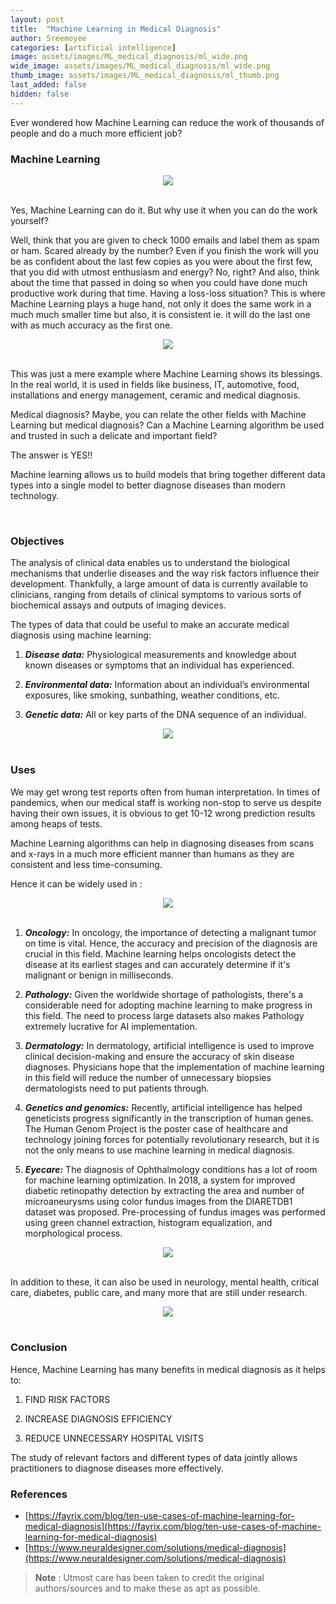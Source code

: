 ```yaml
---
layout: post
title:  "Machine Learning in Medical Diagnosis"
author: Sreemoyee
categories: [artificial intelligence]
image: assets/images/ML_medical_diagnosis/ml_wide.png
wide_image: assets/images/ML_medical_diagnosis/ml_wide.png
thumb_image: assets/images/ML_medical_diagnosis/ml_thumb.png
last_added: false
hidden: false
---
```


Ever wondered how Machine Learning can reduce the work of thousands of people and do a much more efficient job?

### Machine Learning

<div align="center">
 <img src="/assets/images/ML_medical_diagnosis/ml1.jpg"/>
</div>
<br>

Yes, Machine Learning can do it. But why use it when you can do the work yourself?

Well, think that you are given to check 1000 emails and label them as spam or ham. Scared already by the number? Even if you finish the work will you be as confident about the last few copies as you were about the first few, that you did with utmost enthusiasm and energy? No, right? And also, think about the time that passed in doing so when you could have done much productive work during that time. Having a loss-loss situation? This is where Machine Learning plays a huge hand, not only it does the same work in a much much smaller time but also, it is consistent ie. it will do the last one with as much accuracy as the first one.

<div align="center">
 <img src="/assets/images/ML_medical_diagnosis/ml2.jpeg"/>
</div>
<br>

This was just a mere example where Machine Learning shows its blessings. In the real world, it is used in fields like business, IT, automotive, food, installations and energy management, ceramic and medical diagnosis.

Medical diagnosis? Maybe, you can relate the other fields with Machine Learning but medical diagnosis? Can a Machine Learning algorithm be used and trusted in such a delicate and important field?

The answer is YES!!

Machine learning allows us to build models that bring together different data types into a single model to better diagnose diseases than modern technology.

<br>

### Objectives

The analysis of clinical data enables us to understand the biological mechanisms that underlie diseases and the way risk factors influence their development. Thankfully, a large amount of data is currently available to clinicians, ranging from details of clinical symptoms to various sorts of biochemical assays and outputs of imaging devices.

The types of data that could be useful to make an accurate medical diagnosis using machine learning:

1.   ***Disease data:***   Physiological measurements and knowledge about known diseases or symptoms that an individual has experienced.

2.   ***Environmental data:***   Information about an individual’s environmental exposures, like smoking, sunbathing, weather conditions, etc.

3.    ***Genetic data:***   All or key parts of the DNA sequence of an individual.

<div align="center">
 <img src="/assets/images/ML_medical_diagnosis/ml3.jpg"/>
</div>
<br>

### Uses

We may get wrong test reports often from human interpretation. In times of pandemics, when our medical staff is working non-stop to serve us despite having their own issues, it is obvious to get 10-12 wrong prediction results among heaps of tests.

Machine Learning algorithms can help in diagnosing diseases from scans and x-rays in a much more efficient manner than humans as they are consistent and less time-consuming.

Hence it can be widely used in :

<div align="center">
 <img src="/assets/images/ML_medical_diagnosis/ml4.jpg"/>
</div>
<br>

1.  ***Oncology:***  In oncology, the importance of detecting a malignant tumor on time is vital. Hence, the accuracy and precision of the diagnosis are crucial in this field. Machine learning helps oncologists detect the disease at its earliest stages and can accurately determine if it's malignant or benign in milliseconds.

2.  ***Pathology:***  Given the worldwide shortage of pathologists, there's a considerable need for adopting machine learning to make progress in this field. The need to process large datasets also makes Pathology extremely lucrative for AI implementation.

3.  ***Dermatology:***  In dermatology, artificial intelligence is used to improve clinical decision-making and ensure the accuracy of skin disease diagnoses. Physicians hope that the  implementation of machine learning in this field will reduce the number of unnecessary biopsies dermatologists need to put patients through.

4.  ***Genetics and genomics:***  Recently, artificial intelligence has helped geneticists progress significantly in the transcription of human genes. The Human Genom Project is the poster case of healthcare and technology joining forces for potentially revolutionary research, but it is not the only means to use machine learning in medical diagnosis.

5.  ***Eyecare:***  The diagnosis of Ophthalmology conditions has a lot of room for machine learning optimization. In 2018, a system for improved diabetic retinopathy detection by extracting the area and number of microaneurysms using color fundus images from the DIARETDB1 dataset was proposed. Pre-processing of fundus images was performed using green channel extraction, histogram equalization, and morphological process.

<div align="center">
 <img src="/assets/images/ML_medical_diagnosis/ml5.jpg"/>
</div>
<br>

In addition to these, it can also be used in neurology, mental health, critical care, diabetes, public care, and many more that are still under research.

<div align="center">
 <img src="/assets/images/ML_medical_diagnosis/ml6.jpg"/>
</div>
<br>

### Conclusion

Hence, Machine Learning has many benefits in medical diagnosis as it helps to:

1. FIND RISK FACTORS

2. INCREASE DIAGNOSIS EFFICIENCY

3. REDUCE UNNECESSARY HOSPITAL VISITS

The study of relevant factors and different types of data jointly allows practitioners to diagnose diseases more effectively.

### References

- [https://fayrix.com/blog/ten-use-cases-of-machine-learning-for-medical-diagnosis](https://fayrix.com/blog/ten-use-cases-of-machine-learning-for-medical-diagnosis)
- [https://www.neuraldesigner.com/solutions/medical-diagnosis](https://www.neuraldesigner.com/solutions/medical-diagnosis)

> **Note** :
> Utmost care has been taken to credit the original authors/sources and to make these as apt as possible.